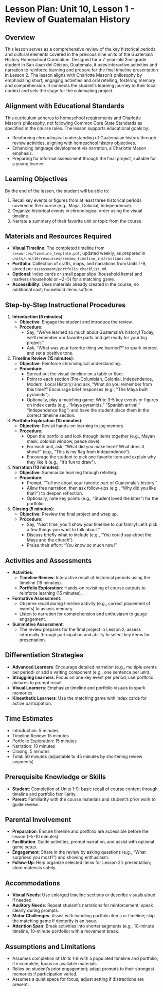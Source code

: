 # Lesson Plan: Unit 10, Lesson 1 - Review of Guatemalan History

## Overview
This lesson serves as a comprehensive review of the key historical periods and cultural elements covered in the previous nine units of the Guatemala History Homeschool Curriculum. Designed for a 7-year-old 2nd-grade student in San Juan del Obispo, Guatemala, it uses interactive activities and narration to reinforce learning and prepare for the final timeline presentation in Lesson 2. The lesson aligns with Charlotte Mason’s philosophy by emphasizing short, engaging activities and oral retelling, fostering memory and comprehension. It connects the student’s learning journey to their local context and sets the stage for the culminating project.

## Alignment with Educational Standards
This curriculum adheres to homeschool requirements and Charlotte Mason’s philosophy, not following Common Core State Standards as specified in the course rules. The lesson supports educational goals by:
- Reinforcing chronological understanding of Guatemalan history through review activities, aligning with homeschool history objectives.
- Enhancing language development via narration, a Charlotte Mason emphasis.
- Preparing for informal assessment through the final project, suitable for a young learner.

## Learning Objectives
By the end of the lesson, the student will be able to:
1. Recall key events or figures from at least three historical periods covered in the course (e.g., Maya, Colonial, Independence).
2. Organize historical events in chronological order using the visual timeline.
3. Narrate a summary of their favorite unit or topic from the course.

## Materials and Resources Required
- **Visual Timeline**: The completed timeline from `resources/timeline_template.pdf`, updated weekly, as prepared in `units/unit10/resources/review_timeline_instructions.md`.
- **Portfolio**: Collection of crafts, maps, and narrations from Units 1-9, stored per `assessment/portfolio_checklist.md`.
- **Optional**: Index cards or small paper slips (household items) and markers (household or ~$2-$5) for a matching game.
- **Accessibility**: Uses materials already created in the course; no additional cost; household items suffice.

## Step-by-Step Instructional Procedures
1. **Introduction (5 minutes)**:
   - **Objective**: Engage the student and introduce the review.
   - **Procedure**:
     - Say, “We’ve learned so much about Guatemala’s history! Today, we’ll remember our favorite parts and get ready for your big project.”
     - Ask, “What was your favorite thing we learned?” to spark interest and set a positive tone.
2. **Timeline Review (15 minutes)**:
   - **Objective**: Reinforce chronological understanding.
   - **Procedure**:
     - Spread out the visual timeline on a table or floor.
     - Point to each section (Pre-Columbian, Colonial, Independence, Modern, Local History) and ask, “What do you remember from this time?” Encourage brief responses (e.g., “The Maya built pyramids”).
     - Optionally, play a matching game: Write 3-5 key events or figures on index cards (e.g., “Maya pyramids,” “Spanish arrival,” “Independence flag”) and have the student place them in the correct timeline section.
3. **Portfolio Exploration (15 minutes)**:
   - **Objective**: Revisit hands-on learning to jog memory.
   - **Procedure**:
     - Open the portfolio and look through items together (e.g., Mayan mask, colonial window, peace dove).
     - For each unit, ask, “What did you make here? What does it show?” (e.g., “This is my flag from independence”).
     - Encourage the student to pick one favorite item and explain why they like it (e.g., “It’s fun to draw”).
4. **Narration (10 minutes)**:
   - **Objective**: Summarize learning through retelling.
   - **Procedure**:
     - Prompt, “Tell me about your favorite part of Guatemala’s history.”
     - Allow free narration, then ask follow-ups (e.g., “Why did you like that?”) to deepen reflection.
     - Optionally, note key points (e.g., “Student loved the kites”) for the portfolio.
5. **Closing (5 minutes)**:
   - **Objective**: Preview the final project and wrap up.
   - **Procedure**:
     - Say, “Next time, you’ll show your timeline to our family! Let’s pick a few things you want to talk about.”
     - Discuss briefly what to include (e.g., “You could say about the Maya and the church”).
     - Praise their effort: “You know so much now!”

## Activities and Assessments
- **Activities**:
  - **Timeline Review**: Interactive recall of historical periods using the timeline (15 minutes).
  - **Portfolio Exploration**: Hands-on revisiting of course outputs to reinforce learning (15 minutes).
- **Formative Assessment**:
  - Observe recall during timeline activity (e.g., correct placement of events) to assess memory.
  - Listen to narration for comprehension and enthusiasm to gauge engagement.
- **Summative Assessment**:
  - The review prepares for the final project in Lesson 2; assess informally through participation and ability to select key items for presentation.

## Differentiation Strategies
- **Advanced Learners**: Encourage detailed narration (e.g., multiple events per period) or add a writing component (e.g., one sentence per unit).
- **Struggling Learners**: Focus on one key event per period; use portfolio pictures to prompt recall.
- **Visual Learners**: Emphasize timeline and portfolio visuals to spark memories.
- **Kinesthetic Learners**: Use the matching game with index cards for active participation.

## Time Estimates
- Introduction: 5 minutes
- Timeline Review: 15 minutes
- Portfolio Exploration: 15 minutes
- Narration: 10 minutes
- Closing: 5 minutes
- Total: 50 minutes (adjustable to 45 minutes by shortening review segments)

## Prerequisite Knowledge or Skills
- **Student**: Completion of Units 1-9; basic recall of course content through timeline and portfolio familiarity.
- **Parent**: Familiarity with the course materials and student’s prior work to guide review.

## Parental Involvement
- **Preparation**: Ensure timeline and portfolio are accessible before the lesson (~5-10 minutes).
- **Facilitation**: Guide activities, prompt narration, and assist with optional game setup.
- **Engagement**: Share in the review by asking questions (e.g., “What surprised you most?”) and showing enthusiasm.
- **Follow-Up**: Help organize selected items for Lesson 2’s presentation; store materials safely.

## Accommodations
- **Visual Needs**: Use enlarged timeline sections or describe visuals aloud if needed.
- **Auditory Needs**: Repeat student’s narrations for reinforcement; speak clearly during prompts.
- **Motor Challenges**: Assist with handling portfolio items or timeline; skip the matching game if dexterity is an issue.
- **Attention Span**: Break activities into shorter segments (e.g., 10-minute timeline, 10-minute portfolio) with a movement break.

## Assumptions and Limitations
- Assumes completion of Units 1-9 with a populated timeline and portfolio; if incomplete, focus on available materials.
- Relies on student’s prior engagement; adapt prompts to their strongest memories if participation varied.
- Assumes a quiet space for focus; adjust setting if distractions are present.
